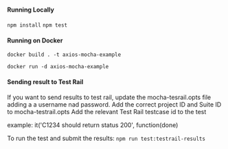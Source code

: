 #### Running Locally
`npm install`
`npm test`


#### Running on Docker
`docker build . -t axios-mocha-example`

`docker run -d axios-mocha-example`

#### Sending result to Test Rail
If you want to send results to test rail, update the mocha-tesrail.opts file adding a a username nad password.
Add the correct project ID and Suite ID to mocha-testrail.opts 
Add the relevant Test Rail testcase id to the test

example:  it('C1234 should return status 200', function(done)

To run the test and submit the results:
`npm run test:testrail-results`